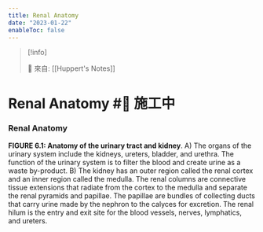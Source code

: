 ```yaml
---
title: Renal Anatomy
date: "2023-01-22"
enableToc: false
---
```


> [!info]
>
> 🌱 來自: [[Huppert's Notes]]

# Renal Anatomy #🚧 施工中

### Renal Anatomy





**FIGURE 6.1: Anatomy of the urinary tract and kidney**. A) The organs of the urinary system include the kidneys, ureters, bladder, and urethra. The function of the urinary system is to filter the blood and create urine as a waste by-product. B) The kidney has an outer region called the renal cortex and an inner region called the medulla. The renal columns are connective tissue extensions that radiate from the cortex to the medulla and separate the renal pyramids and papillae. The papillae are bundles of collecting ducts that carry urine made by the nephron to the calyces for excretion. The renal hilum is the entry and exit site for the blood vessels, nerves, lymphatics, and ureters.

